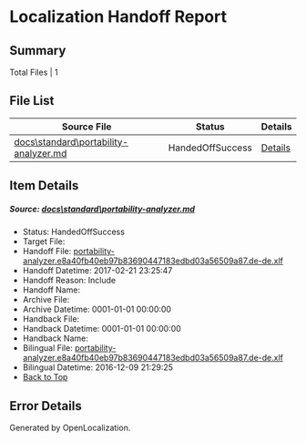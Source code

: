# <a name='report-top'></a> Localization Handoff Report

## Summary
 Total Files | 1

## File List
 Source File | Status | Details 
 ----------- | ------ | ------- 
 [docs\standard\portability-analyzer.md](https://github.com/dotnet/docs/blob/2dcfc9e725a9776e810f23a505e2c6fb157161c4/docs/standard/portability-analyzer.md) | HandedOffSuccess | [Details](#dd14dc23b14e45569f0fdb9a37954b34c4e654d13475)

## Item Details
##### <a name='dd14dc23b14e45569f0fdb9a37954b34c4e654d13475'></a> Source: [docs\standard\portability-analyzer.md](https://github.com/dotnet/docs/blob/2dcfc9e725a9776e810f23a505e2c6fb157161c4/docs/standard/portability-analyzer.md)
* Status: HandedOffSuccess
* Target File: 
* Handoff File: [portability-analyzer.e8a40fb40eb97b83690447183edbd03a56509a87.de-de.xlf](https://github.com/dotnet/docs.handoff/blob/d17fc36311f145a439038455a6ebbfded8cf5097/ol-handoff/dotnet/docs.de-de/master/dotnet-core/portability-analyzer.e8a40fb40eb97b83690447183edbd03a56509a87.de-de.xlf)
* Handoff Datetime: 2017-02-21 23:25:47
* Handoff Reason: Include
* Handoff Name: 
* Archive File: 
* Archive Datetime: 0001-01-01 00:00:00
* Handback File: 
* Handback Datetime: 0001-01-01 00:00:00
* Handback Name: 
* Bilingual File: [portability-analyzer.e8a40fb40eb97b83690447183edbd03a56509a87.de-de.xlf](https://github.com/dotnet/docs.handback/blob/e953f494333363c8a4768bfe95907d6781c2ceb0/ol-handback/dotnet/docs.de-de/master/ht-p2/portability-analyzer.e8a40fb40eb97b83690447183edbd03a56509a87.de-de.xlf)
* Bilingual Datetime: 2016-12-09 21:29:25
* [Back to Top](#report-top)


## Error Details

Generated by OpenLocalization.
